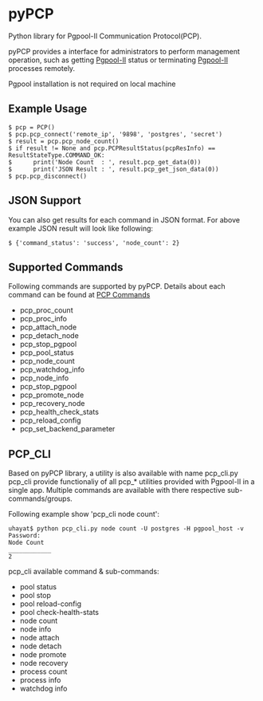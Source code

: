 pyPCP
=========

Python library for Pgpool-II Communication Protocol(PCP).

pyPCP provides a interface for administrators to perform management operation, such as getting [Pgpool-II](https://github.com/pgpool/pgpool2) status or terminating [Pgpool-II](https://github.com/pgpool/pgpool2) processes remotely.

Pgpool installation is not required on local machine

Example Usage
-------------
    $ pcp = PCP()
    $ pcp.pcp_connect('remote_ip', '9898', 'postgres', 'secret')
    $ result = pcp.pcp_node_count()
    $ if result != None and pcp.PCPResultStatus(pcpResInfo) == ResultStateType.COMMAND_OK:
    $      print('Node Count  : ', result.pcp_get_data(0))
    $      print('JSON Result : ', result.pcp_get_json_data(0))
    $ pcp.pcp_disconnect()

JSON Support
------------
You can also get results for each command in JSON format. For above example JSON result will look like following:

    $ {'command_status': 'success', 'node_count': 2}

Supported Commands
------------------
Following commands are supported by pyPCP. Details about each command can be found at [PCP Commands](https://www.pgpool.net/docs/latest/en/html/pcp-commands.html)
* pcp_proc_count
* pcp_proc_info
* pcp_attach_node
* pcp_detach_node
* pcp_stop_pgpool
* pcp_pool_status
* pcp_node_count
* pcp_watchdog_info
* pcp_node_info
* pcp_stop_pgpool
* pcp_promote_node
* pcp_recovery_node
* pcp_health_check_stats
* pcp_reload_config
* pcp_set_backend_parameter


PCP_CLI
-------
Based on pyPCP library, a utility is also available with name pcp_cli.py
pcp_cli provide functionaliy of all pcp_* utilities provided with Pgpool-II in a single app. Multiple commands are available with there respective sub-commands/groups. 

Following example show 'pcp_cli node count':

    uhayat$ python pcp_cli.py node count -U postgres -H pgpool_host -v
    Password: 
    Node Count
    ____________
    2

pcp_cli available command & sub-commands:

- pool status
- pool stop
- pool reload-config
- pool check-health-stats
- node count
- node info
- node attach
- node detach
- node promote
- node recovery
- process count
- process info
- watchdog info